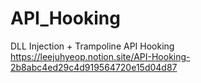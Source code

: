 # API_Hooking
DLL Injection + Trampoline API Hooking<br/>https://leejuhyeop.notion.site/API-Hooking-2b8abc4ed29c4d919564720e15d04d87
